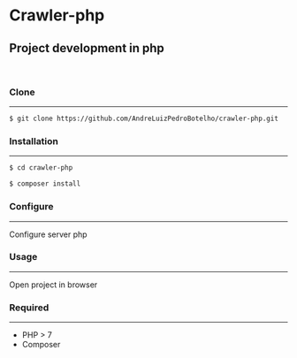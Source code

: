 # Crawler-php

## Project development in php

&emsp;

### Clone

---

```sh
$ git clone https://github.com/AndreLuizPedroBotelho/crawler-php.git
```

### Installation

---

```sh
$ cd crawler-php

$ composer install
```

### Configure

---

Configure server php

### Usage

---

Open project in browser

### Required

---

- PHP > 7
- Composer

